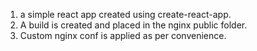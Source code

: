 1. a simple react app created using create-react-app.
2. A build is created and placed in the nginx public folder.
3. Custom nginx conf is applied as per convenience.